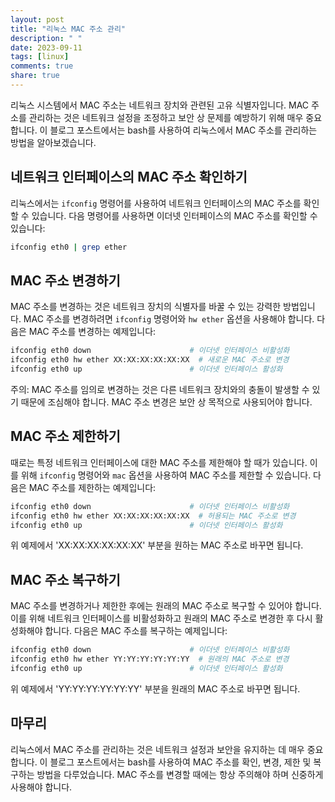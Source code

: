 ```yaml
---
layout: post
title: "리눅스 MAC 주소 관리"
description: " "
date: 2023-09-11
tags: [linux]
comments: true
share: true
---
```


리눅스 시스템에서 MAC 주소는 네트워크 장치와 관련된 고유 식별자입니다. MAC 주소를 관리하는 것은 네트워크 설정을 조정하고 보안 상 문제를 예방하기 위해 매우 중요합니다. 이 블로그 포스트에서는 bash를 사용하여 리눅스에서 MAC 주소를 관리하는 방법을 알아보겠습니다.

## 네트워크 인터페이스의 MAC 주소 확인하기

리눅스에서는 `ifconfig` 명령어를 사용하여 네트워크 인터페이스의 MAC 주소를 확인할 수 있습니다. 다음 명령어를 사용하면 이더넷 인터페이스의 MAC 주소를 확인할 수 있습니다:

```bash
ifconfig eth0 | grep ether
```

## MAC 주소 변경하기

MAC 주소를 변경하는 것은 네트워크 장치의 식별자를 바꿀 수 있는 강력한 방법입니다. MAC 주소를 변경하려면 `ifconfig` 명령어와 `hw ether` 옵션을 사용해야 합니다. 다음은 MAC 주소를 변경하는 예제입니다:

```bash
ifconfig eth0 down                      # 이더넷 인터페이스 비활성화
ifconfig eth0 hw ether XX:XX:XX:XX:XX:XX  # 새로운 MAC 주소로 변경
ifconfig eth0 up                        # 이더넷 인터페이스 활성화
```

주의: MAC 주소를 임의로 변경하는 것은 다른 네트워크 장치와의 충돌이 발생할 수 있기 때문에 조심해야 합니다. MAC 주소 변경은 보안 상 목적으로 사용되어야 합니다.

## MAC 주소 제한하기

때로는 특정 네트워크 인터페이스에 대한 MAC 주소를 제한해야 할 때가 있습니다. 이를 위해 `ifconfig` 명령어와 `mac` 옵션을 사용하여 MAC 주소를 제한할 수 있습니다. 다음은 MAC 주소를 제한하는 예제입니다:

```bash
ifconfig eth0 down                      # 이더넷 인터페이스 비활성화
ifconfig eth0 hw ether XX:XX:XX:XX:XX:XX  # 허용되는 MAC 주소로 변경
ifconfig eth0 up                        # 이더넷 인터페이스 활성화
```

위 예제에서 'XX:XX:XX:XX:XX:XX' 부분을 원하는 MAC 주소로 바꾸면 됩니다.

## MAC 주소 복구하기

MAC 주소를 변경하거나 제한한 후에는 원래의 MAC 주소로 복구할 수 있어야 합니다. 이를 위해 네트워크 인터페이스를 비활성화하고 원래의 MAC 주소로 변경한 후 다시 활성화해야 합니다. 다음은 MAC 주소를 복구하는 예제입니다:

```bash
ifconfig eth0 down                      # 이더넷 인터페이스 비활성화
ifconfig eth0 hw ether YY:YY:YY:YY:YY:YY  # 원래의 MAC 주소로 변경
ifconfig eth0 up                        # 이더넷 인터페이스 활성화
```

위 예제에서 'YY:YY:YY:YY:YY:YY' 부분을 원래의 MAC 주소로 바꾸면 됩니다.

## 마무리

리눅스에서 MAC 주소를 관리하는 것은 네트워크 설정과 보안을 유지하는 데 매우 중요합니다. 이 블로그 포스트에서는 bash를 사용하여 MAC 주소를 확인, 변경, 제한 및 복구하는 방법을 다루었습니다. MAC 주소를 변경할 때에는 항상 주의해야 하며 신중하게 사용해야 합니다.